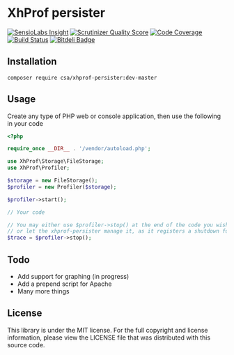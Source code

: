 XhProf persister
================

[![SensioLabs Insight](https://insight.sensiolabs.com/projects/5acc0d66-b224-4471-9dc2-e69e6d040fae/mini.png)](https://insight.sensiolabs.com/projects/5acc0d66-b224-4471-9dc2-e69e6d040fae "SensioLabs Insight")
[![Scrutinizer Quality Score](https://scrutinizer-ci.com/g/csarrazi/xhprof-persister/badges/quality-score.png?s=4cc1f926cfc0f4c39596a0f6fa6dcd3b4f71a2ff)](https://scrutinizer-ci.com/g/csarrazi/xhprof-persister/ "Scrutinizer Quality Score")
[![Code Coverage](https://scrutinizer-ci.com/g/csarrazi/xhprof-persister/badges/coverage.png?s=4692c069ebf55516ee21c31ea1e69ae1112e0e98)](https://scrutinizer-ci.com/g/csarrazi/xhprof-persister/ "Code Coverage")
[![Build Status](https://travis-ci.org/csarrazi/xhprof-persister.png?branch=master)](https://travis-ci.org/csarrazi/xhprof-persister "Build status")
[![Bitdeli Badge](https://d2weczhvl823v0.cloudfront.net/csarrazi/xhprof-persister/trend.png)](https://bitdeli.com/free "Bitdeli Badge")

Installation
------------

    composer require csa/xhprof-persister:dev-master

Usage
-----

Create any type of PHP web or console application, then use the following in your code

```php
<?php

require_once __DIR__ . '/vendor/autoload.php';

use XhProf\Storage\FileStorage;
use XhProf\Profiler;

$storage = new FileStorage();
$profiler = new Profiler($storage);

$profiler->start();

// Your code

// You may either use $profiler->stop() at the end of the code you wish to test,
// or let the xhprof-persister manage it, as it registers a shutdown function automatically.
$trace = $profiler->stop();
```

Todo
----

* Add support for graphing (in progress)
* Add a prepend script for Apache
* Many more things

License
-------

This library is under the MIT license. For the full copyright and license
information, please view the LICENSE file that was distributed with this source
code.


